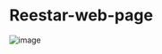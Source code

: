 # Reestar-web-page

![image](https://github.com/user-attachments/assets/bcdb8897-d699-49c8-9b05-53619e5e4dcc)
